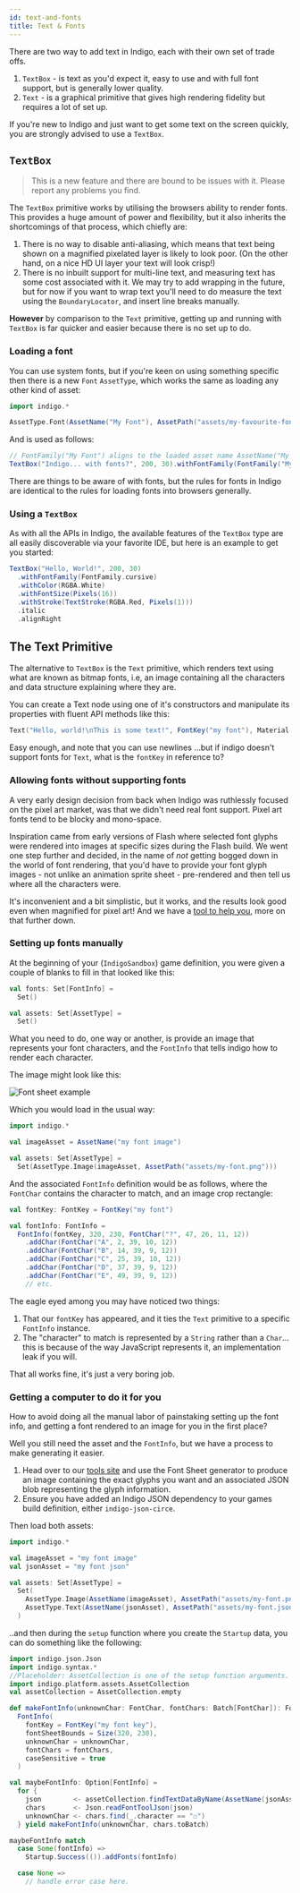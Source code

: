 ```yaml
---
id: text-and-fonts
title: Text & Fonts
---
```


There are two way to add text in Indigo, each with their own set of trade offs.

1. `TextBox` - is text as you'd expect it, easy to use and with full font support, but is generally lower quality.
1. `Text` - is a graphical primitive that gives high rendering fidelity but requires a lot of set up.

If you're new to Indigo and just want to get some text on the screen quickly, you are strongly advised to use a `TextBox`.

## `TextBox`

> This is a new feature and there are bound to be issues with it. Please report any problems you find.

The `TextBox` primitive works by utilising the browsers ability to render fonts. This provides a huge amount of power and flexibility, but it also inherits the shortcomings of that process, which chiefly are:

1. There is no way to disable anti-aliasing, which means that text being shown on a magnified pixelated layer is likely to look poor. (On the other hand, on a nice HD UI layer your text will look crisp!)
2. There is no inbuilt support for multi-line text, and measuring text has some cost associated with it. We may try to add wrapping in the future, but for now if you want to wrap text you'll need to do measure the text using the `BoundaryLocator`, and insert line breaks manually.

**However** by comparison to the `Text` primitive, getting up and running with `TextBox` is far quicker and easier because there is no set up to do.

### Loading a font

You can use system fonts, but if you're keen on using something specific then there is a new `Font` `AssetType`, which works the same as loading any other kind of asset:

```scala mdoc:js:shared
import indigo.*

AssetType.Font(AssetName("My Font"), AssetPath("assets/my-favourite-font.woff2"))
```

And is used as follows:

```scala
// FontFamily("My Font") aligns to the loaded asset name AssetName("My Font")
TextBox("Indigo... with fonts?", 200, 30).withFontFamily(FontFamily("My Font"))
```

There are things to be aware of with fonts, but the rules for fonts in Indigo are identical to the rules for loading fonts into browsers generally.

### Using a `TextBox`

As with all the APIs in Indigo, the available features of the `TextBox` type are all easily discoverable via your favorite IDE, but here is an example to get you started:

```scala mdoc:js
TextBox("Hello, World!", 200, 30)
  .withFontFamily(FontFamily.cursive)
  .withColor(RGBA.White)
  .withFontSize(Pixels(16))
  .withStroke(TextStroke(RGBA.Red, Pixels(1)))
  .italic
  .alignRight
```

## The Text Primitive

The alternative to `TextBox` is the `Text` primitive, which renders text using what are known as bitmap fonts, i.e, an image containing all the characters and data structure explaining where they are.

You can create a Text node using one of it's constructors and manipulate its properties with fluent API methods like this:

```scala mdoc:js
Text("Hello, world!\nThis is some text!", FontKey("my font"), Material.Bitmap(AssetName("my font sheet"))).alignRight
```

Easy enough, and note that you can use newlines ...but if indigo doesn't support fonts for `Text`, what is the `fontKey` in reference to?

### Allowing fonts without supporting fonts

A very early design decision from back when Indigo was ruthlessly focused on the pixel art market, was that we didn't need real font support. Pixel art fonts tend to be blocky and mono-space.

Inspiration came from early versions of Flash where selected font glyphs were rendered into images at specific sizes during the Flash build. We went one step further and decided, in the name of _not_ getting bogged down in the world of font rendering, that you'd have to provide your font glyph images - not unlike an animation sprite sheet - pre-rendered and then tell us where all the characters were.

It's inconvenient and a bit simplistic, but it works, and the results look good even when magnified for pixel art! And we have a [tool to help you](https://indigoengine.io/tools/), more on that further down.

### Setting up fonts manually

At the beginning of your (`IndigoSandbox`) game definition, you were given a couple of blanks to fill in that looked like this:

```scala mdoc:js
val fonts: Set[FontInfo] =
  Set()

val assets: Set[AssetType] =
  Set()
```

What you need to do, one way or another, is provide an image that represents your font characters, and the `FontInfo` that tells indigo how to render each character.

The image might look like this:

![Font sheet example](/img/font-example.png)

Which you would load in the usual way:

```scala mdoc:js
import indigo.*

val imageAsset = AssetName("my font image")

val assets: Set[AssetType] =
  Set(AssetType.Image(imageAsset, AssetPath("assets/my-font.png")))
```

And the associated `FontInfo` definition would be as follows, where the `FontChar` contains the character to match, and an image crop rectangle:

```scala mdoc:js
val fontKey: FontKey = FontKey("my font")

val fontInfo: FontInfo =
  FontInfo(fontKey, 320, 230, FontChar("?", 47, 26, 11, 12))
    .addChar(FontChar("A", 2, 39, 10, 12))
    .addChar(FontChar("B", 14, 39, 9, 12))
    .addChar(FontChar("C", 25, 39, 10, 12))
    .addChar(FontChar("D", 37, 39, 9, 12))
    .addChar(FontChar("E", 49, 39, 9, 12))
    // etc.
```

The eagle eyed among you may have noticed two things:

1. That our `fontKey` has appeared, and it ties the `Text` primitive to a specific `FontInfo` instance.
2. The "character" to match is represented by a `String` rather than a `Char`... this is because of the way JavaScript represents it, an implementation leak if you will.

That all works fine, it's just a very boring job.

### Getting a computer to do it for you

How to avoid doing all the manual labor of painstaking setting up the font info, and getting a font rendered to an image for you in the first place?

Well you still need the asset and the `FontInfo`, but we have a process to make generating it easier.

1. Head over to our [tools site](https://indigoengine.io/tools/) and use the Font Sheet generator to produce an image containing the exact glyphs you want and an associated JSON blob representing the glyph information.
2. Ensure you have added an Indigo JSON dependency to your games build definition, either `indigo-json-circe`.

Then load both assets:

```scala mdoc:js:shared
import indigo.*

val imageAsset = "my font image"
val jsonAsset = "my font json"

val assets: Set[AssetType] =
  Set(
    AssetType.Image(AssetName(imageAsset), AssetPath("assets/my-font.png")),
    AssetType.Text(AssetName(jsonAsset), AssetPath("assets/my-font.json"))
  )
```

..and then during the `setup` function where you create the `Startup` data, you can do something like the following:

```scala mdoc:js
import indigo.json.Json
import indigo.syntax.*
//Placeholder: AssetCollection is one of the setup function arguments.
import indigo.platform.assets.AssetCollection
val assetCollection = AssetCollection.empty

def makeFontInfo(unknownChar: FontChar, fontChars: Batch[FontChar]): FontInfo =
  FontInfo(
    fontKey = FontKey("my font key"),
    fontSheetBounds = Size(320, 230),
    unknownChar = unknownChar,
    fontChars = fontChars,
    caseSensitive = true
  )

val maybeFontInfo: Option[FontInfo] =
  for {
    json        <- assetCollection.findTextDataByName(AssetName(jsonAsset))
    chars       <- Json.readFontToolJson(json)
    unknownChar <- chars.find(_.character == "☐")
  } yield makeFontInfo(unknownChar, chars.toBatch)

maybeFontInfo match
  case Some(fontInfo) =>
    Startup.Success(()).addFonts(fontInfo)

  case None =>
    // handle error case here.
```
